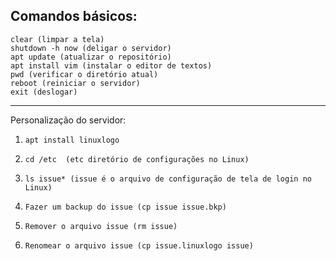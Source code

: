 ## Comandos básicos:

    clear (limpar a tela)
    shutdown -h now (deligar o servidor)
    apt update (atualizar o repositório)
    apt install vim (instalar o editor de textos)
    pwd (verificar o diretório atual)
    reboot (reiniciar o servidor)
    exit (deslogar)

____________________________________________
Personalização do servidor:
1)     apt install linuxlogo
2)     cd /etc  (etc diretório de configurações no Linux)
3)     ls issue* (issue é o arquivo de configuração de tela de login no Linux)
4)     Fazer um backup do issue (cp issue issue.bkp)
5)     Remover o arquivo issue (rm issue)
6)     Renomear o arquivo issue (cp issue.linuxlogo issue) 



